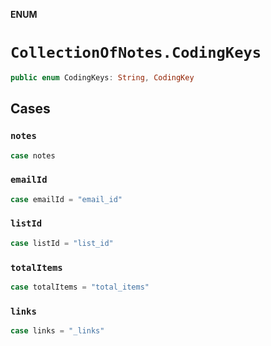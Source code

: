 **ENUM**

# `CollectionOfNotes.CodingKeys`

```swift
public enum CodingKeys: String, CodingKey
```

## Cases
### `notes`

```swift
case notes
```

### `emailId`

```swift
case emailId = "email_id"
```

### `listId`

```swift
case listId = "list_id"
```

### `totalItems`

```swift
case totalItems = "total_items"
```

### `links`

```swift
case links = "_links"
```

